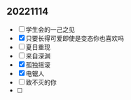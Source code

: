 ## 20221114
- [ ] 学生会的一己之见
- [x] 只要长得可爱即使是变态你也喜欢吗
- [ ] 夏日重现
- [ ] 来自深渊
- [x] 孤独摇滚
- [x] 电锯人
- [ ] 致不灭的你
- [ ] 
